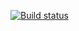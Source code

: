 [![Build status](https://ci.appveyor.com/api/projects/status/x4nepcqtf9u8y5ly?svg=true)](https://ci.appveyor.com/project/Kotaviy/patterns-2)
